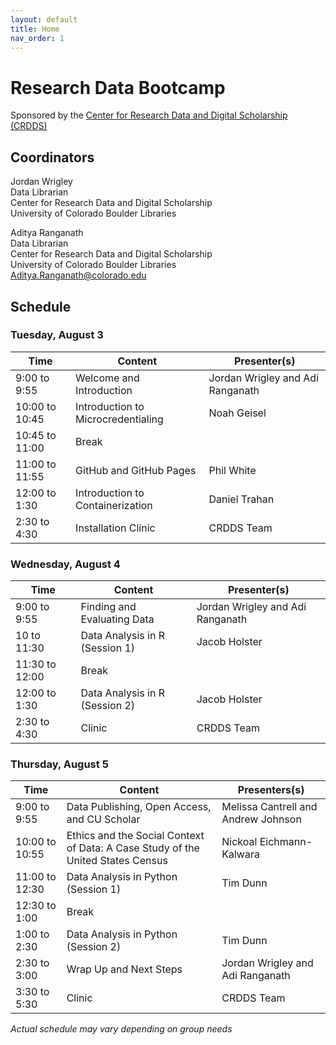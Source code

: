 ```yaml
---
layout: default
title: Home
nav_order: 1
---
```

# Research Data Bootcamp
Sponsored by the [Center for Research Data and Digital Scholarship (CRDDS)](https://www.colorado.edu/crdds/)

## Coordinators

Jordan Wrigley  
Data Librarian  
Center for Research Data and Digital Scholarship  
University of Colorado Boulder Libraries

Aditya Ranganath  
Data Librarian  
Center for Research Data and Digital Scholarship  
University of Colorado Boulder Libraries  
[Aditya.Ranganath@colorado.edu](mailto:Aditya.Ranganath@colorado.edu)

## Schedule

### Tuesday, August 3

| Time | Content|Presenter(s)|
| --- | ---|----|
| 9:00 to 9:55 | Welcome and Introduction|Jordan Wrigley and Adi Ranganath|
| 10:00 to 10:45| Introduction to Microcredentialing|Noah Geisel
| 10:45 to 11:00| Break|
| 11:00 to 11:55 | GitHub and GitHub Pages|Phil White
| 12:00 to 1:30 | Introduction to Containerization|Daniel Trahan
| 2:30 to 4:30| Installation Clinic| CRDDS Team

### Wednesday, August 4

| Time | Content|Presenter(s)|
| --- | ---|----|
| 9:00 to 9:55 | Finding and Evaluating Data| Jordan Wrigley and Adi Ranganath|
| 10 to 11:30 | Data Analysis in R (Session 1)|Jacob Holster|
| 11:30 to 12:00 | Break|
| 12:00 to 1:30 | Data Analysis in R (Session 2)|Jacob Holster|
| 2:30 to 4:30 | Clinic| CRDDS Team

### Thursday, August 5

| Time | Content|Presenters(s)
| --- | ---|----|
| 9:00 to 9:55 | Data Publishing, Open Access, and CU Scholar|Melissa Cantrell and Andrew Johnson|
| 10:00 to 10:55 | Ethics and the Social Context of Data: A Case Study of the United States Census|Nickoal Eichmann-Kalwara|
| 11:00 to 12:30 | Data Analysis in Python (Session 1)| Tim Dunn|
| 12:30 to 1:00 | Break|
| 1:00 to 2:30 | Data Analysis in Python (Session 2)|Tim Dunn|
| 2:30 to 3:00|Wrap Up and Next Steps|Jordan Wrigley and Adi Ranganath|
|3:30 to 5:30| Clinic| CRDDS Team

_Actual schedule may vary depending on group needs_  
